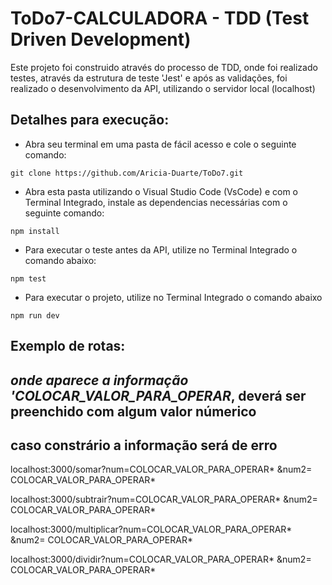 # ToDo7-CALCULADORA - TDD (Test Driven Development)

Este projeto foi construido através do processo de TDD, onde foi realizado testes, através da estrutura de teste 'Jest'
e após as validações, foi realizado o desenvolvimento da API, utilizando o servidor local (localhost)

## Detalhes para execução:

* Abra seu terminal em uma pasta de fácil acesso e cole o seguinte comando:

```
git clone https://github.com/Aricia-Duarte/ToDo7.git
```

* Abra esta pasta utilizando o Visual Studio Code (VsCode) e com o Terminal Integrado, 
instale as dependencias necessárias com o seguinte comando:

```
npm install
```

* Para executar o teste antes da API, utilize no Terminal Integrado o comando abaixo:

```
npm test
```

* Para executar o projeto, utilize no Terminal Integrado o comando abaixo

```
npm run dev
```

## Exemplo de rotas:
## *onde aparece a informação 'COLOCAR_VALOR_PARA_OPERAR*, deverá ser preenchido com algum valor númerico
## caso constrário a informação será de erro

localhost:3000/somar?num=COLOCAR_VALOR_PARA_OPERAR* &num2= COLOCAR_VALOR_PARA_OPERAR*

localhost:3000/subtrair?num=COLOCAR_VALOR_PARA_OPERAR* &num2= COLOCAR_VALOR_PARA_OPERAR*

localhost:3000/multiplicar?num=COLOCAR_VALOR_PARA_OPERAR* &num2= COLOCAR_VALOR_PARA_OPERAR*

localhost:3000/dividir?num=COLOCAR_VALOR_PARA_OPERAR* &num2= COLOCAR_VALOR_PARA_OPERAR*